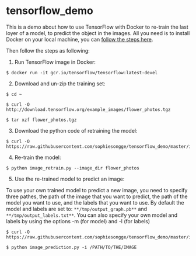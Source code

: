 # tensorflow_demo

This is a demo about how to use TensorFlow with Docker to re-train the last loyer of a model, to predict the object in the images.
All you need is to install Docker on your local machine, you can [follow the steps here](https://docs.docker.com/engine/installation/).

Then follow the steps as following:

1. Run TensorFlow image in Docker:
```
$ docker run -it gcr.io/tensorflow/tensorflow:latest-devel
```
2. Download and un-zip the training set:
```
$ cd ~

$ curl -O http://download.tensorflow.org/example_images/flower_photos.tgz

$ tar xzf flower_photos.tgz
```
3. Download the python code of retraining the model:
```
$ curl -O https://raw.githubusercontent.com/sophiesongge/tensorflow_demo/master/image_retrain.py
```
4. Re-train the model:
```
$ python image_retrain.py --image_dir flower_photos
```
5. Use the re-trained model to predict an image:

To use your own trained model to predict a new image, you need to specify three pathes, the path of the image that you want to predict, the path of the model you want to use, and the labels that you want to use. By default the model and labels are set to: `**/tmp/output_graph.pb**` and `**/tmp/output_labels.txt**`. You can also specify your own model and labels by using the options -m (for model) and -l (for labels)

```
$ curl -O https://raw.githubusercontent.com/sophiesongge/tensorflow_demo/master/image_prediction.py

$ python image_prediction.py -i /PATH/TO/THE/IMAGE
```



